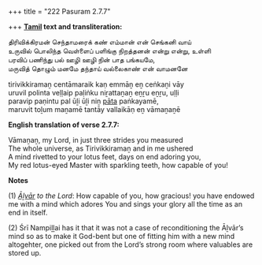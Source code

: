 +++
title = "222 Pasuram 2.7.7"

+++
**[Tamil](/definition/tamil#history "show Tamil definitions") text and transliteration:**

திரிவிக்கிரமன் செந்தாமரைக் கண் எம்மான் என் செங்கனி வாய்  
உருவில் பொலிந்த வெள்ளைப் பளிங்கு நிறத்தனன் என்று என்று, உள்ளி  
பரவிப் பணிந்து பல் ஊழி ஊழி நின் பாத பங்கயமே,  
மருவித் தொழும் மனமே தந்தாய் வல்லைகாண் என் வாமனனே

tirivikkiramaṉ centāmaraik kaṇ emmāṉ eṉ ceṅkaṉi vāy  
uruvil polinta veḷḷaip paḷiṅku niṟattaṉaṉ eṉṟu eṉṟu, uḷḷi  
paravip paṇintu pal ūḻi ūḻi niṉ [pāta](/definition/pata#history "show pāta definitions") paṅkayamē,  
maruvit toḻum maṉamē tantāy vallaikāṇ eṉ vāmaṉaṉē

**English translation of verse 2.7.7:**

Vāmaṉaṉ, my Lord, in just three strides you measured  
The whole universe, as Tirivikkiramaṉ and in me ushered  
A mind rivetted to your lotus feet, days on end adoring you,  
My red lotus-eyed Master with sparkling teeth, how capable of you!

**Notes**

\(1\) *[Āḻvār](/definition/aḻvar#vaishnavism "show Āḻvār definitions") to the Lord*: How capable of you, how gracious! you have endowed me with a mind which adores You and sings your glory all the time as an end in itself.

\(2\) Śrī Nampiḻḻai has it that it was not a case of reconditioning the Āḻvār’s mind so as to make it God-bent but one of fitting him with a new mind altogehter, one picked out from the Lord’s strong room where valuables are stored up.


